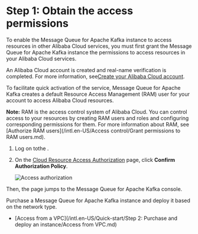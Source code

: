 # Step 1: Obtain the access permissions

To enable the Message Queue for Apache Kafka instance to access resources in other Alibaba Cloud services, you must first grant the Message Queue for Apache Kafka instance the permissions to access resources in your Alibaba Cloud services.

An Alibaba Cloud account is created and real-name verification is completed. For more information, see[Create your Alibaba Cloud account](https://account.alibabacloud.com/register/intl_register.htm).

To facilitate quick activation of the service, Message Queue for Apache Kafka creates a default Resource Access Management \(RAM\) user for your account to access Alibaba Cloud resources.

**Note:** RAM is the access control system of Alibaba Cloud. You can control access to your resources by creating RAM users and roles and configuring corresponding permissions for them. For more information about RAM, see [Authorize RAM users](/intl.en-US/Access control/Grant permissions to RAM users.md).

1.  Log on tothe .

2.  On the [Cloud Resource Access Authorization](https://ram.console.aliyun.com/#/role/authorize?request=%7B%22Requests%22%3A%20%7B%22request1%22%3A%20%7B%22RoleName%22%3A%20%22AliyunKafkaDefaultRole%22%2C%20%22TemplateId%22%3A%20%22DefaultRole%22%7D%7D%2C%20%22ReturnUrl%22%3A%20%22https%3A//kafka.console.aliyun.com/%22%2C%20%22Service%22%3A%20%22Kafka%22%7D) page, click **Confirm Authorization Policy**.

    ![Access authorization](https://static-aliyun-doc.oss-cn-hangzhou.aliyuncs.com/assets/img/en-US/4515504061/p120788.png)


Then, the page jumps to the Message Queue for Apache Kafka console.

Purchase a Message Queue for Apache Kafka instance and deploy it based on the network type.

-   [Access from a VPC](/intl.en-US/Quick-start/Step 2: Purchase and deploy an instance/Access from VPC.md)

